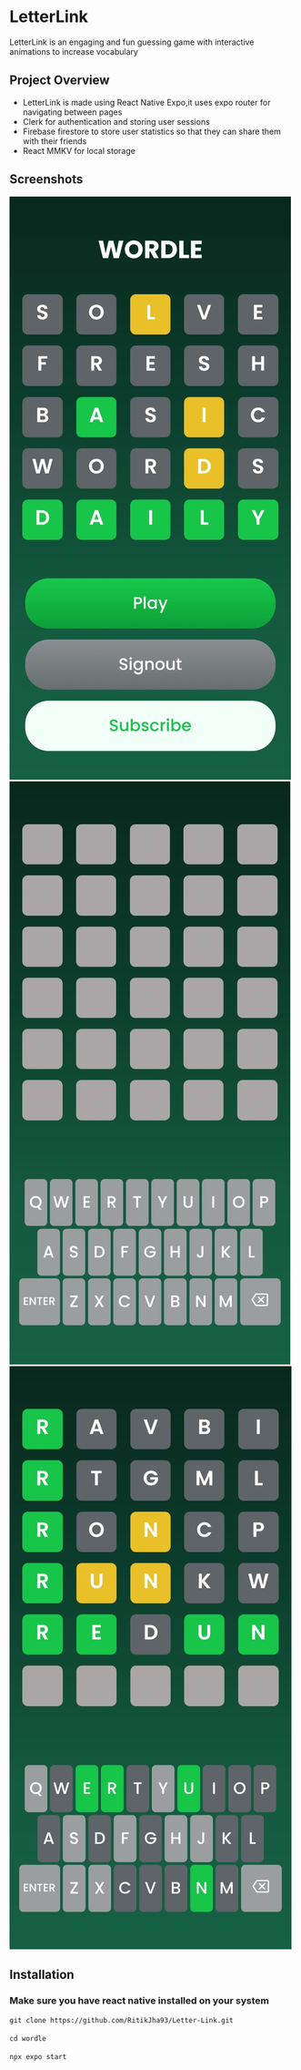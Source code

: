 # LetterLink

LetterLink is an engaging and fun guessing game with interactive animations to increase vocabulary

## Project Overview

 - LetterLink is made using React Native Expo,it uses expo router for navigating between pages
 - Clerk for authentication and storing user sessions
 - Firebase firestore to store user statistics so that they can share them with their friends
 - React MMKV for local storage

## Screenshots

![Screenshot of a Home Screen](/assets/screenshots/home_screen.jpeg)
![Screenshot of a Blank Play screen](/assets/screenshots/blank_play_screen.jpeg)
![Screenshot of a Play Screen](/assets/screenshots/play_screen.jpeg)

## Installation

### Make sure you have react native installed on your system

```
git clone https://github.com/RitikJha93/Letter-Link.git

cd wordle

npx expo start
```

